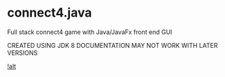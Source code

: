 # connect4.java
Full stack connect4 game with Java/JavaFx front end GUI

CREATED USING JDK 8 DOCUMENTATION MAY NOT WORK WITH LATER VERSIONS

[!alt](https://github.com/hwanggit/hwanggit.github.io/blob/master/projects/coursework/connect4.png)
